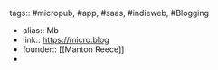 ---
---

tags:: #micropub, #app, #saas, #indieweb, #Blogging

- alias:: Mb
- link:: https://micro.blog
- founder:: [[Manton Reece]]
-